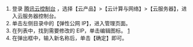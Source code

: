 1. 登录 [腾讯云控制台](https://console.cloud.tencent.com/) ，选择【云产品】>【云计算与网络】>【云服务器】，进入云服务器控制台。
2. 单击左侧目录中的【弹性公网 IP】，进入管理页面。
3. 在列表中，找到需要修改的 EIP，单击编辑图标。
 [1](https://main.qcloudimg.com/raw/39e50c28cf989e87668a666076a4d09f.png)
4. 在弹出框中，输入新名称后，单击【确定】即可。